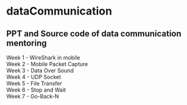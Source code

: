 # dataCommunication
<h2>PPT and Source code of data communication mentoring <br> </h2>

Week 1 - WireShark in mobile <br>
Week 2 - Mobile Packet Capture <br>
Week 3 - Data Over Sound <br>
Week 4 - UDP Socket <br>
Week 5 - File Transfer <br>
Week 6 - Stop and Wait <br>
Week 7 - Go-Back-N <br>
